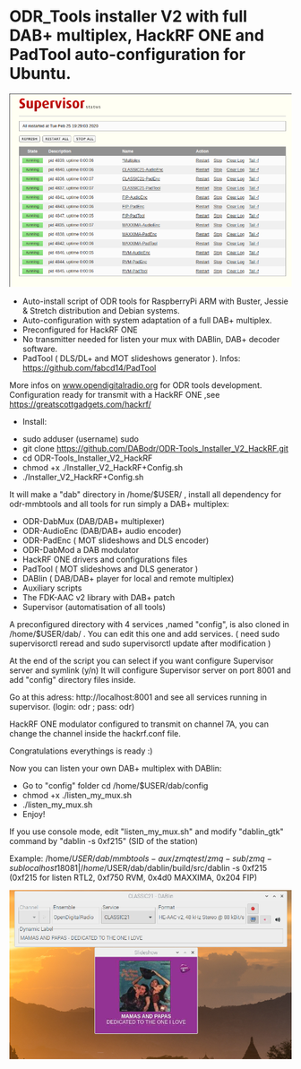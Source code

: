# ODR_Tools installer V2 with full DAB+ multiplex, HackRF ONE and PadTool auto-configuration for Ubuntu.


![Screenshot of a logo slide](https://github.com/DABodr/ODR-Tools_Installer_V2/blob/master/supervisor.png) 

* Auto-install script of ODR tools for RaspberryPi ARM with Buster, Jessie & Stretch distribution and Debian systems.
* Auto-configuration with system adaptation of a full DAB+ multiplex. 
* Preconfigured for HackRF ONE                  
* No transmitter needed for listen your mux with DABlin, DAB+ decoder software.
* PadTool ( DLS/DL+ and MOT slideshows generator ). Infos: https://github.com/fabcd14/PadTool

 More infos on www.opendigitalradio.org for ODR tools development.               
 Configuration ready for transmit with a HackRF ONE ,see https://greatscottgadgets.com/hackrf/

  * Install:

- sudo adduser (username) sudo 
- git clone https://github.com/DABodr/ODR-Tools_Installer_V2_HackRF.git
- cd ODR-Tools_Installer_V2_HackRF
- chmod +x ./Installer_V2_HackRF+Config.sh
- ./Installer_V2_HackRF+Config.sh 

It will make a "dab" directory in /home/$USER/ , install all dependency for odr-mmbtools and all tools for run simply a DAB+ multiplex:
   *   ODR-DabMux (DAB/DAB+ multiplexer) 
   *   ODR-AudioEnc (DAB/DAB+ audio encoder)
   *   ODR-PadEnc ( MOT slideshows and DLS encoder)
   *   ODR-DabMod a DAB modulator
   *   HackRF ONE drivers and configurations files
   *   PadTool ( MOT slideshows and DLS generator )
   *   DABlin ( DAB/DAB+ player for local and remote multiplex)
   *   Auxiliary scripts
   *   The FDK-AAC v2 library with DAB+ patch
   *   Supervisor (automatisation of all tools)

A preconfigured directory with 4 services ,named "config", is also cloned in /home/$USER/dab/ .
You can edit this one and add services. ( need sudo supervisorctl reread and sudo supervisorctl update after modification )

At the end of the script you can select if you want configure Supervisor server and symlink (y/n)
It will configure Supervisor server on port 8001 and add "config" directory files inside.

Go at this adress: http://localhost:8001 and see all services running in supervisor. (login: odr ; pass: odr)

HackRF ONE modulator configured to transmit on channel 7A, you can change the channel inside the hackrf.conf file.

Congratulations everythings is ready :) 

Now you can listen your own DAB+ multiplex with DABlin:

 - Go to "config" folder cd /home/$USER/dab/config 
 - chmod +x ./listen_my_mux.sh
 - ./listen_my_mux.sh
 - Enjoy!

If you use console mode, edit "listen_my_mux.sh" and modify "dablin_gtk" command by "dablin -s 0xf215" (SID of the station)  

Example: /home/$USER/dab/mmbtools-aux/zmqtest/zmq-sub/zmq-sub localhost 18081 | /home/$USER/dab/dablin/build/src/dablin -s 0xf215
(0xf215 for listen RTL2, 0xf750 RVM, 0x4d0 MAXXIMA, 0x204 FIP)

![Screenshot of a ATC slide](https://github.com/DABodr/ODR-Tools_Installer_V2/blob/master/class_21.png)

